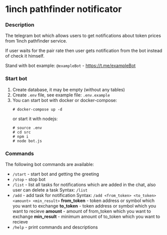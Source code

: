 # 1inch pathfinder notificator
### Description

The telegram bot which allows users to get notifications about token prices from 1inch pathfinder service.

If user waits for the pair rate then user gets notification from the bot instead of check it himself.

Stand with bot example: `@exampleBot` - https://t.me/exampleBot

### Start bot
1. Create database, it may be empty (without any tables)
2. Create `.env` file, see example file: `.env.example`
3. You can start bot with docker or docker-compose: 
   ```
   # docker-compose up -d
   ```
   or start it with nodejs:
   ```
   # source .env
   # cd src
   # npm i
   # node bot.js
   ```

### Commands
The following bot commands are available:
- `/start` - start bot and getting the greeting
- `/stop` - stop bot
- `/list` - list all tasks for notifications which are added in the chat, also user can delete a task
   Syntax: `/list`
- `/add` - add task for notification
   Syntax: `/add <from_token> <to_token> <amount> <min_result>`
   **from_token** - token address or symbol which you want to exchange
   **to_token** - token address or symbol which you want to recieve
   **amount** - amount of from_token which you want to exchange
   **min_result** - minimum amount of to_token which you want to recieve
- `/help` - print commands and descriptions
  
